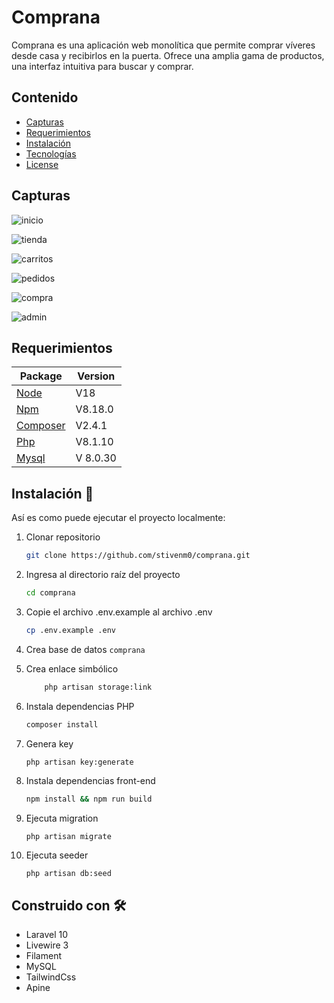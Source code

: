 # Comprana

Comprana es una aplicación web monolítica que permite comprar víveres desde casa y recibirlos en la puerta. Ofrece una amplia gama de productos, una interfaz intuitiva para buscar y comprar.

## Contenido

* [Capturas](#capturas)
* [Requerimientos](#requerimientos)
* [Instalación](#instalación)
* [Tecnologías](#tecnologías)
* [License](#license)

## Capturas

![inicio](https://raw.github.com/stivenm0/comprana/main/public/img/inicio.png)

![tienda](https://raw.github.com/stivenm0/comprana/main/public/img/tienda.png)

![carritos](https://raw.github.com/stivenm0/comprana/main/public/img/carritos.png)

![pedidos](https://raw.github.com/stivenm0/comprana/main/public/img/pedidos.png)

![compra](https://raw.github.com/stivenm0/comprana/main/public/img/compra.png)

![admin](https://raw.github.com/stivenm0/comprana/main/public/img/admin.png)



## Requerimientos

Package | Version
--- | ---
[Node](https://nodejs.org/en/) | V18
[Npm](https://nodejs.org/en/)  | V8.18.0
[Composer](https://getcomposer.org/)  | V2.4.1
[Php](https://www.php.net/)  | V8.1.10
[Mysql](https://www.mysql.com/)  |V 8.0.30


## Instalación 🔧
Así es como puede ejecutar el proyecto localmente:

1. Clonar repositorio
    ```sh
    git clone https://github.com/stivenm0/comprana.git
    ```

1. Ingresa al directorio raíz del proyecto
    ```sh
    cd comprana
    ```

1. Copie el archivo .env.example al archivo .env
    ```sh
    cp .env.example .env
    ```
1. Crea base de datos `comprana` 

1. Crea enlace simbólico 
    ```sh
        php artisan storage:link
    ```

1. Instala dependencias PHP 
    ```sh
    composer install
    ```

1. Genera key 
    ```sh
    php artisan key:generate
    ```

1. Instala dependencias front-end
    ```sh
    npm install && npm run build
    ```

1. Ejecuta migration
    ```
    php artisan migrate
    ```
    
1. Ejecuta seeder
    ```
    php artisan db:seed
    ```


## Construido con 🛠️

* Laravel 10
* Livewire 3
* Filament 
* MySQL
* TailwindCss
* Apine
